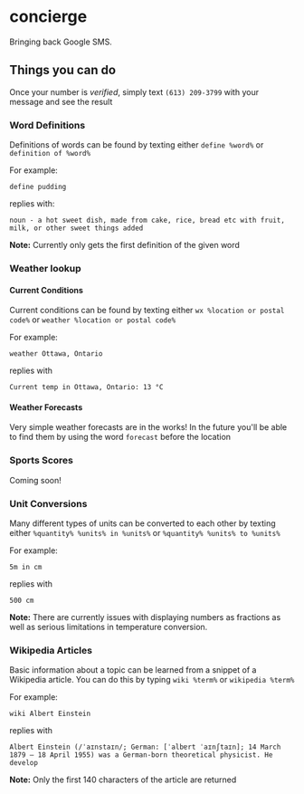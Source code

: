 # concierge

Bringing back Google SMS.

## Things you can do

Once your number is *verified*, simply text `(613) 209-3799` with your message and see the result

### Word Definitions

Definitions of words can be found by texting either `define %word%` or `definition of %word%`

For example:

    define pudding

replies with:

    noun - a hot sweet dish, made from cake, rice, bread etc with fruit, milk, or other sweet things added

**Note:** Currently only gets the first definition of the given word

### Weather lookup

#### Current Conditions

Current conditions can be found by texting either `wx %location or postal code%` or `weather %location or postal code%`

For example:

    weather Ottawa, Ontario

replies with

    Current temp in Ottawa, Ontario: 13 °C

#### Weather Forecasts

Very simple weather forecasts are in the works! In the future you'll be able to find them by using the word `forecast` before the location

### Sports Scores

Coming soon!

### Unit Conversions

Many different types of units can be converted to each other by texting either `%quantity% %units% in %units%` or `%quantity% %units% to %units%`

For example:

    5m in cm

replies with

    500 cm

**Note:** There are currently issues with displaying numbers as fractions as well as serious limitations in temperature conversion.

### Wikipedia Articles

Basic information about a topic can be learned from a snippet of a Wikipedia article. You can do this by typing `wiki %term%` or `wikipedia %term%`

For example:

    wiki Albert Einstein

replies with

    Albert Einstein (/ˈaɪnstaɪn/; German: [ˈalbɐrt ˈaɪnʃtaɪn]; 14 March 1879 – 18 April 1955) was a German-born theoretical physicist. He develop

**Note:** Only the first 140 characters of the article are returned
